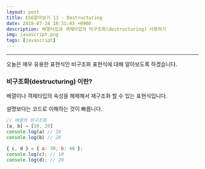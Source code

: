 ```yaml
---
layout: post
title: ES6알아보기 11 - Destructuring
date: 2018-07-24 18:31:43 +0900
description: 배열타입과 객체타입의 비구조화(destructuring) 사용하기
img: javascript.png
tags: [javascript]
---
```

------------------------------------------------

오늘은 매우 유용한 표현식인 비구조화 표현식에 대해 알아보도록 하겠습니다.

### 비구조화(destructuring) 이란?
배열이나 객체타입의 속성을 해체해서 재구조화 할 수 있는 표현식입니다.

설명보다는 코드로 이해하는 것이 빠릅니다.
```javascript
// 배열의 비구조화
[a, b] = [10, 20]
console.log(a) // 10
console.log(b) // 20

{ c, d } = { a: 30, b: 40 };
console.log(c); // 10
console.log(d); // 20
```